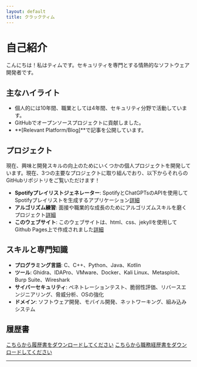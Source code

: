 ```yaml
---
layout: default
title: クラックティム
---
```


# 自己紹介

こんにちは！私はティムです。セキュリティを専門とする情熱的なソフトウェア開発者です。

## 主なハイライト
- 個人的には10年間、職業としては4年間、セキュリティ分野で活動しています。
- GitHubでオープンソースプロジェクトに貢献しました。
- **[Relevant Platform/Blog]**で記事を公開しています。

## プロジェクト
現在、興味と開発スキルの向上のためにいくつかの個人プロジェクトを開発しています。現在、3つの主要なプロジェクトに取り組んでおり、以下からそれらのGitHubリポジトリをご覧いただけます！
- **Spotifyプレイリストジェネレーター**: SpotifyとChatGPTsのAPIを使用してSpotifyプレイリストを生成するアプリケーション[詳細](https://github.com/tkrach/SpotifyRecommendations)
- **アルゴリズム練習**: 面接や職業的な成長のためにアルゴリズムスキルを磨くプロジェクト[詳細](https://github.com/tkrach/codingPractice)
- **このウェブサイト**: このウェブサイトは、html、css、jekyllを使用してGithub Pages上で作成されました[詳細](https://github.com/tkrach/tkrach.github.io)

## スキルと専門知識
- **プログラミング言語**: C、C++、Python、Java、Kotlin
- **ツール**: Ghidra、IDAPro、VMware、Docker、Kali Linux、Metasploit、Burp Suite、Wireshark
- **サイバーセキュリティ**: ペネトレーションテスト、脆弱性評価、リバースエンジニアリング、脅威分析、OSの強化
- **ドメイン**: ソフトウェア開発、モバイル開発、ネットワーキング、組み込みシステム

## 履歴書
[こちらから履歴書をダウンロードしてください](https://github.com/yourusername/yourrepository/raw/main/resume/resumeJP.pdf)
[こちらから職務経歴書をダウンロードしてください](https://github.com/yourusername/yourrepository/raw/main/resume/workHistoryJP.pdf)

---
